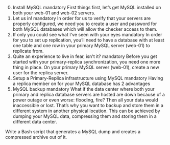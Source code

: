 0. Install MySQL
mandatory
First things first, let’s get MySQL installed on both your web-01 and web-02 servers.
1. Let us in!
mandatory
In order for us to verify that your servers are properly configured, we need you to create a user and password for both MySQL databases which will allow the checker access to them.
2. If only you could see what I've seen with your eyes
mandatory
In order for you to set up replication, you’ll need to have a database with at least one table and one row in your primary MySQL server (web-01) to replicate from.
3. Quite an experience to live in fear, isn't it?
mandatory
Before you get started with your primary-replica synchronization, you need one more thing in place. On your primary MySQL server (web-01), create a new user for the replica server.
4. Setup a Primary-Replica infrastructure using MySQL
mandatory
Having a replica member on for your MySQL database has 2 advantages
5. MySQL backup
mandatory
What if the data center where both your primary and replica database servers are hosted are down because of a power outage or even worse: flooding, fire? Then all your data would inaccessible or lost. That’s why you want to backup and store them in a different system in another physical location. This can be achieved by dumping your MySQL data, compressing them and storing them in a different data center.

Write a Bash script that generates a MySQL dump and creates a compressed archive out of it.
